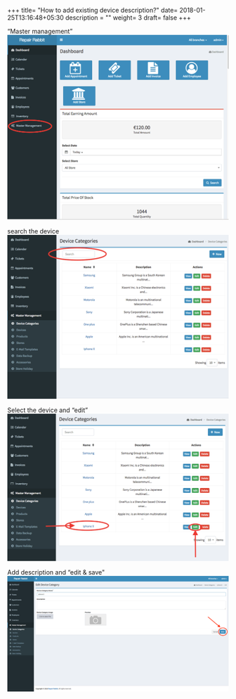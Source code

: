 +++
title= "How to add existing device description?"
date= 2018-01-25T13:16:48+05:30
description = ""
weight= 3
draft= false
+++



“Master management”
![How to add exsisting device description?](/images/device_and_device_categories/how_to_Add_exsisting_device_description/go_to_master_management.png)

search the device
![How to add exsisting device description?](/images/device_and_device_categories/how_to_Add_exsisting_device_description/search_the_device.png)


Select the device and “edit”
![How to add exsisting device description?](/images/device_and_device_categories/how_to_Add_exsisting_device_description/select_the_device_and_click_edit.png)

Add description and “edit & save"
![How to add exsisting device description?](/images/device_and_device_categories/how_to_Add_exsisting_device_description/edit_description_of_existing_device_save.png)


